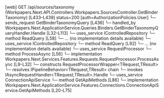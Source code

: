 [web] GET /api/sources/taxonomy  (Workpapers.Next.API.Controllers.Workpapers.SourcesController.GetBinderTaxonomy)  [L433–L439] status=200 [auth=AuthorizationPolicies.User]
  └─ sends_request GetBinderTaxonomyQuery [L436]
    └─ handled_by Workpapers.Next.ApplicationService.Queries.Binders.GetBinderTaxonomyQueryHandler.Handle [L32–L113]
      └─ uses_service IControlledRepository<Binder>
        └─ method ReadQuery [L58]
          └─ ... (no implementation details available)
      └─ uses_service IControlledRepository<SourceAccount>
        └─ method ReadQuery [L92]
          └─ ... (no implementation details available)
      └─ uses_service RequestProcessor
        └─ method ProcessAsync [L56]
          └─ implementation Workpapers.Next.Services.Features.Requests.RequestProcessor.ProcessAsync [L9-L32]
            └─ constructs RequestProcessorWrapper<TRequest,TResult>
            └─ resolves IPipelineBehavior<TRequest,TResult> chain
            └─ invokes IAsyncRequestHandler<TRequest,TResult>.Handle
      └─ uses_service ConnectionApiService
        └─ method GetApiMethods [L86]
          └─ implementation Workpapers.Next.ApplicationService.Features.Connections.ConnectionApiService.GetApiMethods [L20-L75]

